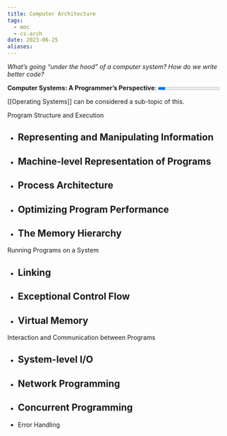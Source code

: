 ```yaml
---
title: Computer Architecture
tags:
  - moc
  - cs-arch
date: 2023-06-25
aliases:
---
```


*What’s going “under the hood” of a computer system? How do we write better code?*

**Computer Systems: A Programmer’s Perspective**:     <progress max=643 value=75> </progress> 

[[Operating Systems]] can be considered a sub-topic of this.

Program Structure and Execution
- Representing and Manipulating Information
	- 
- Machine-level Representation of Programs
	- 
- Process Architecture
	- 
- Optimizing Program Performance
	- 
- The Memory Hierarchy
	- 

Running Programs on a System
- Linking
	- 
- Exceptional Control Flow
	- 
- Virtual Memory
	- 

Interaction and Communication between Programs
- System-level I/O
	- 
- Network Programming
	- 
- Concurrent Programming
	- 
- Error Handling

